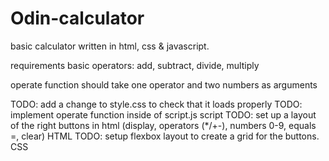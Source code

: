 # Odin-calculator

basic calculator written in html, css & javascript.

requirements
basic operators: add, subtract, divide, multiply

operate function should take one operator and two numbers as arguments

TODO: add a change to style.css to check that it loads properly
TODO: implement operate function inside of script.js script
TODO: set up a layout of the right buttons in html (display, operators (\*/+-), numbers 0-9, equals =, clear) HTML
TODO: setup flexbox layout to create a grid for the buttons. CSS
